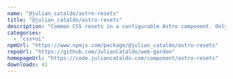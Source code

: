 ```yaml
---
name: "@julian_cataldo/astro-resets"
title: "@julian_cataldo/astro-resets"
description: "Common CSS resets in a configurable Astro component. Only needed CSS is injected into critical path."
categories:
  - "css+ui"
npmUrl: "https://www.npmjs.com/package/@julian_cataldo/astro-resets"
repoUrl: "https://github.com/JulianCataldo/web-garden"
homepageUrl: "https://code.juliancataldo.com/component/astro-resets"
downloads: 41
---
```

